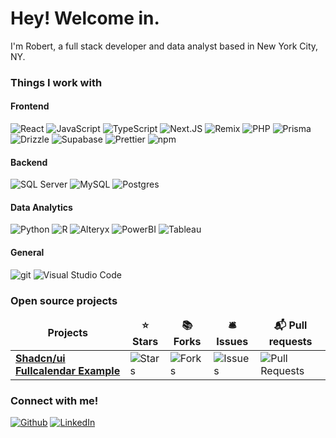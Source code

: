 <h1>Hey! Welcome in.</h1>


<p>I'm Robert, a full stack developer and data analyst based in New York City, NY.</p>
<h3>Things I work with</h3>

<h4>Frontend</h4>
<p>
  <img alt="React" src="https://img.shields.io/badge/-React-45b8d8?style=flat-square&logo=react&logoColor=white" />
  <img alt="JavaScript" src="https://img.shields.io/badge/-JavaScript-F0DB4F?style=flat-square&logo=javascript&logoColor=black" />
  <img alt="TypeScript" src="https://img.shields.io/badge/-TypeScript-007ACC?style=flat-square&logo=typescript&logoColor=white" />
  <img alt="Next.JS" src="https://img.shields.io/badge/-Next.js-000000?style=flat-square&logo=nextdotjs&logoColor=white" />
  <img alt="Remix" src="https://img.shields.io/badge/-Remix-ea2845?style=flat-square&logo=remix&logoColor=white" />
  <img alt="PHP" src="https://img.shields.io/badge/-PHP-8993be?style=flat-square&logo=php&logoColor=white" />
  <img alt="Prisma" src="https://img.shields.io/badge/-Prisma-000000?style=flat-square&logo=prisma&logoColor=white" />
  <img alt="Drizzle" src="https://img.shields.io/badge/-Drizzle-c5f74f?style=flat-square&logo=drizzle&logoColor=black" />
  <img alt="Supabase" src="https://img.shields.io/badge/-Supabase-3bcf8e?style=flat-square&logo=supabase&logoColor=white" />
  <img alt="Prettier" src="https://img.shields.io/badge/-Prettier-F7B93E?style=flat-square&logo=prettier&logoColor=black" />
  <img alt="npm" src="https://img.shields.io/badge/-NPM-CB3837?style=flat-square&logo=npm&logoColor=white" />
</p>

<h4>Backend</h4>
<p>
  <img alt="SQL Server" src="https://img.shields.io/badge/-SQL Server-CB3837?style=flat-square&logo=amazondocumentdb&logoColor=white" />
  <img alt="MySQL" src="https://img.shields.io/badge/-MySQL-F29111?style=flat-square&logo=mysql&logoColor=black" />
  <img alt="Postgres" src="https://img.shields.io/badge/-Postgres-0064a5?style=flat-square&logo=postgresql&logoColor=white" />
</p>

<h4>Data Analytics</h4>
<p>
  <img alt="Python" src="https://img.shields.io/badge/-Python-4584b6?style=flat-square&logo=python&logoColor=white" />
  <img alt="R" src="https://img.shields.io/badge/-R-165CAA?style=flat-square&logo=r&logoColor=white" />
  <img alt="Alteryx" src="https://img.shields.io/badge/-Alteryx-007ACC?style=flat-square&logo=alteryx&logoColor=white" />
  <img alt="PowerBI" src="https://img.shields.io/badge/-PowerBI-f6d958?style=flat-square&logo=simpleanalytics&logoColor=black" />
  <img alt="Tableau" src="https://img.shields.io/badge/-Tableau-63a6b9?style=flat-square&logo=simpleanalytics&logoColor=white" />
</p>

<h4>General</h4>
<p>
  <img alt="git" src="https://img.shields.io/badge/-Git-F05032?style=flat-square&logo=git&logoColor=white" />
  <img alt="Visual Studio Code" src="https://img.shields.io/badge/-Visual Studio Code-25aef3?style=flat-square&logo=codeium&logoColor=white" />
</p>

<h3>Open source projects</h3>
<table>
  <thead align="center">
    <tr border: none;>
      <td><b>Projects</b></td>
      <td><b>⭐ Stars</b></td>
      <td><b>📚 Forks</b></td>
      <td><b>🛎 Issues</b></td>
      <td><b>📬 Pull requests</b></td>
    </tr>
  </thead>
  <tbody>
    <tr>
      <td><a href="https://github.com/robskinney/fullcalendar-shadcn-example"><b>Shadcn/ui Fullcalendar Example</b></a></td>
      <td><img alt="Stars" src="https://img.shields.io/github/stars/robskinney/fullcalendar-shadcn-example?style=flat-square&labelColor=343b41"/></td>
      <td><img alt="Forks" src="https://img.shields.io/github/forks/robskinney/fullcalendar-shadcn-example?style=flat-square&labelColor=343b41"/></td>
      <td><img alt="Issues" src="https://img.shields.io/github/issues/robskinney/fullcalendar-shadcn-example?style=flat-square&labelColor=343b41"/></td>
      <td><img alt="Pull Requests" src="https://img.shields.io/github/issues-pr/robskinney/fullcalendar-shadcn-example?style=flat-square&labelColor=343b41"/></td>
    </tr>
  </tbody>
</table>

<h3>Connect with me!</h3>
<p><a href="https://github.com/robskinney" target="_blank"><img alt="Github" src="https://img.shields.io/badge/GitHub-%2312100E.svg?&style=for-the-badge&logo=Github&logoColor=white" /></a> <a href="https://www.linkedin.com/in/robertskinney" target="_blank"><img alt="LinkedIn" src="https://img.shields.io/badge/linkedin-%230077B5.svg?&style=for-the-badge&logo=linkedin&logoColor=white" /></a> 
</p>
